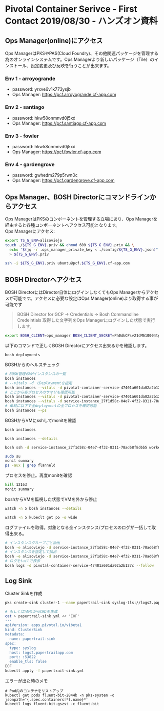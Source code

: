 # Pivotal Container Serivce - First Contact 2019/08/30 - ハンズオン資料
## Ops Manager(online)にアクセス
Ops ManagerはPKSやPAS(Cloud Foundry)、その他関連パッケージを管理する為のオンラインシステムです。Ops Managerより新しいパッケージ（Tile）のインストール、設定変更及び反映を行うことが出来ます。
### Env 1 - arroyogrande
- password: yrxve6v1k773ysjb
- Ops Manager: https://pcf.arroyogrande.cf-app.com
### Env 2 - santiago
- password: hkw58onmnvd0j5xd
- Ops Manager: https://pcf.santiago.cf-app.com
### Env 3 - fowler
- password: hkw58onmnvd0j5xd
- Ops Manager: https://pcf.fowler.cf-app.com
### Env 4 - gardengrove
- password: gwhedm279p5rwn0c
- Ops Manager: https://pcf.gardengrove.cf-app.com

## Ops Manager、BOSH Directorにコマンドラインからアクセス
Ops ManagerはPKSのコンポーネントを管理する立場にあり、Ops Managerを経由すると各種コンポーネントへアクセス可能となります。\
Ops Managerにアクセス:
```bash
export TS_G_ENV=alisoviejo
touch ./${TS_G_ENV}.priv && chmod 600 ${TS_G_ENV}.priv && \
  echo "$(jq -r .ops_manager_private_key < ./config/${TS_G_ENV}.json)" \
  > ${TS_G_ENV}.priv

ssh -i ${TS_G_ENV}.priv ubuntu@pcf.${TS_G_ENV}.cf-app.com
```

## BOSH Directorへアクセス
BOSH DirectorにはDirector自体にログインしなくてもOps Managerからアクセスが可能です。アクセスに必要な設定はOps Manager(online)より取得する事が可能です
> BOSH Director for GCP -> Credentials -> Bosh Commandline Credeintials
取得した文字列をOps Managerにログインした状態で実行します。
```bash
export BOSH_CLIENT=ops_manager BOSH_CLIENT_SECRET=Ph0dkCPsv21dM610004tgjdq-biuAHk6 BOSH_CA_CERT=/var/tempest/workspaces/default/root_ca_certificate BOSH_ENVIRONMENT=10.0.0.5 bosh
```
以下のコマンドで正しくBOSH Directorにアクセス出来るかを確認します。
```
bosh deployments
```

BOSHからのヘルスチェック
```bash
# BOSH管理のVMインスタンスの一覧
bosh instances
# --vitals -d でDeploymentを指定
bosh instances --vitals -d pivotal-container-service-47401a601da02a2b127c
# ここから各プロセスのサマリも確認可能
bosh instances --vitals -d pivotal-container-service-47401a601da02a2b127c --ps
bosh instances --vitals -d service-instance_27f1d58c-04e7-4f32-8311-78ad68f8d6b5 --ps
# 単純に以下で全deploymentの全プロセスを確認可能
bosh instances --ps
```
BOSHからVMにsshしてmonitを確認
```bash
bosh instances

bosh instances --details

bosh ssh -d service-instance_27f1d58c-04e7-4f32-8311-78ad68f8d6b5 worker/404c7690-9eba-487b-9d66-34d28a022981

sudo su
monit summary
ps -aux | grep flanneld
```
プロセスを停止。再度monitを確認
```bash
kill 12163
monit summary
```
boshからVMを監視した状態でVMを外から停止
```bash
watch -n 5 bosh instances --details

watch -n 5 kubeclt get po -o wide
```
ログファイルを取得。対象となる全インスタンス/プロセスのログが一括して取得出来る。
```bash
# インスタンスグループごと抽出
bosh -e alisoviejo -d service-instance_27f1d58c-04e7-4f32-8311-78ad68f8d6b5 logs
# インスタンスを指定して抽出
bosh -e alisoviejo -d service-instance_27f1d58c-04e7-4f32-8311-78ad68f8d6b5 logs worker/1
# ログをtailで表示
bosh logs -d pivotal-container-service-47401a601da02a2b127c --follow
```

## Log Sink
Cluster Sinkを作成
```bash
pks create-sink cluster-1 --name papertrail-sink syslog-tls://logs2.papertrailapp.com:53822

# もしくはYAMLからCRDを生成
cat > papertrail-sink.yml << 'EOF'
---
apiVersion: apps.pivotal.io/v1beta1
kind: ClusterSink
metadata:
  name: papertrail-sink
spec:
  type: syslog
  host: logs2.papertrailapp.com
  port: :53822
  enable_tls: false
EOF
kubeclt apply -f papertrail-sink.yml
```

エラーが出た時のメモ
```
# Pod内のコンテナをリストアップ
kubectl get pods fluent-bit-2844b -n pks-system -o jsonpath='{.spec.containers[*].name}*'
kubectl logs fluent-bit-gszst -c fluent-bit
```
